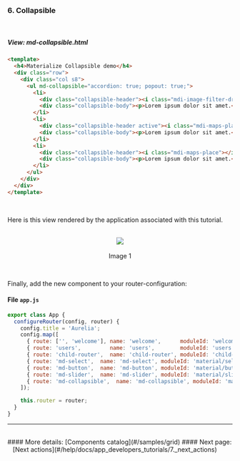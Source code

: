 <br>

### 6. Collapsible
<br>

##### View: md-collapsible.html

```html
<template>
  <h4>Materialize Collapsible demo</h4>
  <div class="row">
    <div class="col s8">
      <ul md-collapsible="accordion: true; popout: true;">
        <li>
          <div class="collapsible-header"><i class="mdi-image-filter-drama"></i>First</div>
          <div class="collapsible-body"><p>Lorem ipsum dolor sit amet.</p></div>
        </li>
        <li>
          <div class="collapsible-header active"><i class="mdi-maps-place"></i>Second</div>
          <div class="collapsible-body"><p>Lorem ipsum dolor sit amet.</p></div>
        </li>
        <li>
          <div class="collapsible-header"><i class="mdi-maps-place"></i>Third</div>
          <div class="collapsible-body"><p>Lorem ipsum dolor sit amet.</p></div>
        </li>
      </ul>
    </div>
  </div>
</template>

```
<br>

Here is this view rendered by the application associated with this tutorial.
<br><br>


<p align=center>
  <img src="http://i.imgur.com/kcCLiy7.png"></img>
 <br><br>
Image 1
</p>

<br>

Finally, add the new component to your router-configuration:

#### File `app.js`

```javascript
export class App {
  configureRouter(config, router) {
    config.title = 'Aurelia';
    config.map([
      { route: ['', 'welcome'], name: 'welcome',      moduleId: 'welcome',      nav: true, title: 'Welcome' },
      { route: 'users',         name: 'users',        moduleId: 'users',        nav: true, title: 'Github Users' },
      { route: 'child-router',  name: 'child-router', moduleId: 'child-router', nav: true, title: 'Child Router' },
      { route: 'md-select',  name: 'md-select', moduleId: 'material/select/md-select', nav: true, title: 'Select' },
      { route: 'md-button',  name: 'md-button', moduleId: 'material/button/md-button', nav: true, title: 'Button' },
      { route: 'md-slider',  name: 'md-slider', moduleId: 'material/slider/md-slider', nav: true, title: 'Slider' },
      { route: 'md-collapsible',  name: 'md-collapsible', moduleId: 'material/collapsible/md-collapsible', nav: true, title: 'Collapsible' }
    ]);

    this.router = router;
  }
}


```

* * *
<br>
#### More details: [Components catalog](#/samples/grid)
#### Next page: &nbsp;&nbsp; [Next actions](#/help/docs/app_developers_tutorials/7._next_actions)
